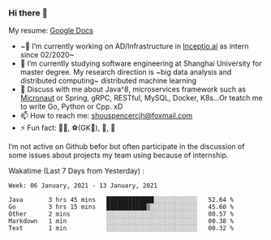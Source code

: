 ### Hi there 👋

My resume: [Google Docs](https://docs.google.com/document/d/1o7iQKDF-_HZUHg6cGiCSl6txrcuQ2tbQttHFFAUeRhc/edit?usp=sharing)

- ~🔭 I’m currently working on AD/Infrastructure in [Inceptio.ai](https://www.inceptio.ai/) as intern since 02/2020~
- 🌱 I’m currently studying software engineering at Shanghai University for master degree. My research direction is ~big data analysis and distributed computing~ distributed machine learning
- 💬 Discuss with me about Java^8, microservices framework such as [Micronaut](http://micronaut.io/) or Spring, gRPC, RESTful, MySQL, Docker, K8s...Or teatch me to write Go, Python or Cpp. xD
- 📫 How to reach me: shouspencercjh@foxmail.com
- ⚡ Fun fact: 🚴‍♂️, ⚽(GK🥅), 🏓, 🏸

I’m not active on Github befor but often participate in the discussion of some issues about projects my team using because of internship.

Wakatime (Last 7 Days from Yesterday) :

<!--START_SECTION:waka-->
```text
Week: 06 January, 2021 - 13 January, 2021

Java       3 hrs 45 mins   █████████████░░░░░░░░░░░░   52.64 % 
Go         3 hrs 15 mins   ███████████▒░░░░░░░░░░░░░   45.60 % 
Other      2 mins          ░░░░░░░░░░░░░░░░░░░░░░░░░   00.57 % 
Markdown   1 min           ░░░░░░░░░░░░░░░░░░░░░░░░░   00.38 % 
Text       1 min           ░░░░░░░░░░░░░░░░░░░░░░░░░   00.32 % 
```
<!--END_SECTION:waka-->
